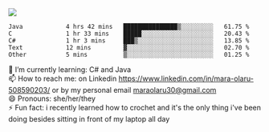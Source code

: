 

 <img align="center" src="https://github-readme-stats.vercel.app/api?username=MaraxD&theme=github_dark&show_icons=true&count_private=true"/>
 <br/>

<!--START_SECTION:waka-->

```text
Java            4 hrs 42 mins   ███████████████▒░░░░░░░░░   61.75 %
C               1 hr 33 mins    █████░░░░░░░░░░░░░░░░░░░░   20.43 %
C#              1 hr 3 mins     ███▒░░░░░░░░░░░░░░░░░░░░░   13.85 %
Text            12 mins         ▓░░░░░░░░░░░░░░░░░░░░░░░░   02.70 %
Other           5 mins          ▒░░░░░░░░░░░░░░░░░░░░░░░░   01.25 %
```

<!--END_SECTION:waka-->
<!--[![willianrod's wakatime stats](https://github-readme-stats.vercel.app/api/wakatime?username=MaraxD)](https://github.com/anuraghazra/github-readme-stats)-->

🌱 I’m currently learning: C# and Java <br/>
📫 How to reach me: on Linkedin https://www.linkedin.com/in/mara-olaru-508590203/ or by my personal email maraolaru30@gmail.com <br/>
😄 Pronouns: she/her/they <br/>
⚡ Fun fact: i recently learned how to crochet and it's the only thing i've been doing besides sitting in front of my laptop all day <br/>
 
